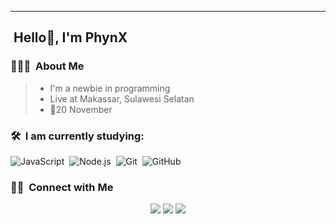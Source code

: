 ---

## &nbsp;Hello👋, I'm PhynX
### 👨🏻‍💻 &nbsp;About Me
> * I'm a newbie in programming
> * Live at Makassar, Sulawesi Selatan 
> * 🎂20 November




### 🛠 &nbsp;I am currently studying:

![JavaScript](https://img.shields.io/badge/-JavaScript-333333?style=flat&logo=javascript)&nbsp;
![Node.js](https://img.shields.io/badge/-Node.js-333333?style=flat&logo=node.js)&nbsp;
![Git](https://img.shields.io/badge/-Git-333333?style=flat&logo=git)&nbsp;
![GitHub](https://img.shields.io/badge/-GitHub-333333?style=flat&logo=github)&nbsp;

### 🤝🏻 &nbsp;Connect with Me

<p align="center">
<a href="http://wa.me/62887435461499"><img src="https://img.shields.io/badge/-Contact Me At Whatsapp-25D3661?style=flat-square&logo=Whatsapp&logoColor=white"/></a>
<a href="mailto:vynzo.notbusiness696@gmail.com"><img src="https://img.shields.io/badge/-My Email-D14836?style=flat-square&logo=Gmail&logoColor=white"/></a>
<a href="https://instagram.com/yukihana_vynn"><img src="https://img.shields.io/badge/-Follow My Social Media-E4405F?style=flat-square&logo=Instagram&logoColor=white"/></a>
</p>
